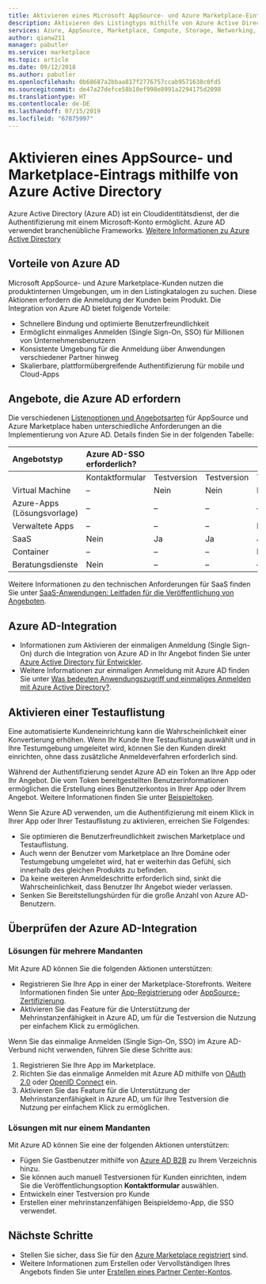 ```yaml
---
title: Aktivieren eines Microsoft AppSource- und Azure Marketplace-Eintrags mithilfe von Azure Active Directory | Azure
description: Aktivieren des Listingtyps mithilfe von Azure Active Directory im Azure Marketplace und in AppSource für Herausgeber von Apps und Diensten.
services: Azure, AppSource, Marketplace, Compute, Storage, Networking, Blockchain, Security
author: qianw211
manager: pabutler
ms.service: marketplace
ms.topic: article
ms.date: 09/12/2018
ms.author: pabutler
ms.openlocfilehash: 0b68687a2bbaa817f2776757ccab9571638c0fd5
ms.sourcegitcommit: de47a27defce58b10ef998e8991a2294175d2098
ms.translationtype: HT
ms.contentlocale: de-DE
ms.lasthandoff: 07/15/2019
ms.locfileid: "67875997"
---
```

# <a name="enable-an-appsource-and-marketplace-listing-by-using-azure-active-directory"></a>Aktivieren eines AppSource- und Marketplace-Eintrags mithilfe von Azure Active Directory

 Azure Active Directory (Azure AD) ist ein Cloudidentitätsdienst, der die Authentifizierung mit einem Microsoft-Konto ermöglicht. Azure AD verwendet branchenübliche Frameworks. [Weitere Informationen zu Azure Active Directory](https://azure.microsoft.com/services/active-directory)

## <a name="azure-ad-benefits"></a>Vorteile von Azure AD

Microsoft AppSource- und Azure Marketplace-Kunden nutzen die produktinternen Umgebungen, um in den Listingkatalogen zu suchen. Diese Aktionen erfordern die Anmeldung der Kunden beim Produkt. Die Integration von Azure AD bietet folgende Vorteile:

- Schnellere Bindung und optimierte Benutzerfreundlichkeit
- Ermöglicht einmaliges Anmelden (Single Sign-On, SSO) für Millionen von Unternehmensbenutzern
- Konsistente Umgebung für die Anmeldung über Anwendungen verschiedener Partner hinweg
- Skalierbare, plattformübergreifende Authentifizierung für mobile und Cloud-Apps

## <a name="offers-that-require-azure-ad"></a>Angebote, die Azure AD erfordern

Die verschiedenen [Listenoptionen und Angebotsarten](https://docs.microsoft.com/azure/marketplace/determine-your-listing-type) für AppSource und Azure Marketplace haben unterschiedliche Anforderungen an die Implementierung von Azure AD. Details finden Sie in der folgenden Tabelle:

| **Angebotstyp**    | **Azure AD-SSO erforderlich?**  |  |   |  |
| :------------------- | :-------------------|:-------------------|:-------------------|:-------------------|
|  | Kontaktformular | Testversion | Testversion | Transaktion |
| Virtual Machine | – | Nein | Nein | Nein |
| Azure-Apps (Lösungsvorlage)  | – | – | – | – |
| Verwaltete Apps  | – | – | – | Nein |
| SaaS  | Nein | Ja | Ja | Ja |
| Container  | – | – | – | Nein |
| Beratungsdienste  | Nein | – | – | – |

Weitere Informationen zu den technischen Anforderungen für SaaS finden Sie unter [SaaS-Anwendungen: Leitfaden für die Veröffentlichung von Angeboten](https://docs.microsoft.com/azure/marketplace/marketplace-saas-applications-technical-publishing-guide).

## <a name="azure-ad-integration"></a>Azure AD-Integration

- Informationen zum Aktivieren der einmaligen Anmeldung (Single Sign-On) durch die Integration von Azure AD in Ihr Angebot finden Sie unter [Azure Active Directory für Entwickler]( https://aka.ms/aaddev).
- Weitere Informationen zur einmaligen Anmeldung mit Azure AD finden Sie unter [Was bedeuten Anwendungszugriff und einmaliges Anmelden mit Azure Active Directory?](https://docs.microsoft.com/azure/active-directory/manage-apps/what-is-single-sign-on).

## <a name="enable-a-trial-listing"></a>Aktivieren einer Testauflistung

Eine automatisierte Kundeneinrichtung kann die Wahrscheinlichkeit einer Konvertierung erhöhen. Wenn Ihr Kunde Ihre Testauflistung auswählt und in Ihre Testumgebung umgeleitet wird, können Sie den Kunden direkt einrichten, ohne dass zusätzliche Anmeldeverfahren erforderlich sind.

Während der Authentifizierung sendet Azure AD ein Token an Ihre App oder Ihr Angebot. Die vom Token bereitgestellten Benutzerinformationen ermöglichen die Erstellung eines Benutzerkontos in Ihrer App oder Ihrem Angebot. Weitere Informationen finden Sie unter [Beispieltoken](https://docs.microsoft.com/azure/active-directory/develop/active-directory-token-and-claims).

Wenn Sie Azure AD verwenden, um die Authentifizierung mit einem Klick in Ihrer App oder Ihrer Testauflistung zu aktivieren, erreichen Sie Folgendes:

- Sie optimieren die Benutzerfreundlichkeit zwischen Marketplace und Testauflistung.
- Auch wenn der Benutzer vom Marketplace an Ihre Domäne oder Testumgebung umgeleitet wird, hat er weiterhin das Gefühl, sich innerhalb des gleichen Produkts zu befinden.
- Da keine weiteren Anmeldeschritte erforderlich sind, sinkt die Wahrscheinlichkeit, dass Benutzer Ihr Angebot wieder verlassen.
- Senken Sie Bereitstellungshürden für die große Anzahl von Azure AD-Benutzern.

## <a name="verify-azure-ad-integration"></a>Überprüfen der Azure AD-Integration

### <a name="multitenant-solutions"></a>Lösungen für mehrere Mandanten

Mit Azure AD können Sie die folgenden Aktionen unterstützen:

- Registrieren Sie Ihre App in einer der Marketplace-Storefronts. Weitere Informationen finden Sie unter [App-Registrierung](https://docs.microsoft.com/azure/active-directory/develop/active-directory-integrating-applications) oder [AppSource-Zertifizierung](https://docs.microsoft.com/azure/active-directory/develop/active-directory-devhowto-appsource-certified).
- Aktivieren Sie das Feature für die Unterstützung der Mehrinstanzenfähigkeit in Azure AD, um für die Testversion die Nutzung per einfachem Klick zu ermöglichen.

Wenn Sie das einmalige Anmelden (Single Sign-On, SSO) im Azure AD-Verbund nicht verwenden, führen Sie diese Schritte aus:

1. Registrieren Sie Ihre App im Marketplace.
1. Richten Sie das einmalige Anmelden mit Azure AD mithilfe von [OAuth 2.0](https://docs.microsoft.com/azure/active-directory/develop/active-directory-protocols-oauth-code) oder [OpenID Connect](https://docs.microsoft.com/azure/active-directory/develop/active-directory-protocols-openid-connect-code) ein.
1. Aktivieren Sie das Feature für die Unterstützung der Mehrinstanzenfähigkeit in Azure AD, um für Ihre Testversion die Nutzung per einfachem Klick zu ermöglichen.

### <a name="single-tenant-solutions"></a>Lösungen mit nur einem Mandanten

Mit Azure AD können Sie eine der folgenden Aktionen unterstützen:

- Fügen Sie Gastbenutzer mithilfe von [Azure AD B2B](https://docs.microsoft.com/azure/active-directory/active-directory-b2b-what-is-azure-ad-b2b) zu Ihrem Verzeichnis hinzu.
- Sie können auch manuell Testversionen für Kunden einrichten, indem Sie die Veröffentlichungsoption **Kontaktformular** auswählen.
- Entwickeln einer Testversion pro Kunde
- Erstellen einer mehrinstanzenfähigen Beispieldemo-App, die SSO verwendet.

## <a name="next-steps"></a>Nächste Schritte

- Stellen Sie sicher, dass Sie für den [Azure Marketplace registriert](https://azuremarketplace.microsoft.com/sell) sind.
- Weitere Informationen zum Erstellen oder Vervollständigen Ihres Angebots finden Sie unter [Erstellen eines Partner Center-Kontos](https://docs.microsoft.com/azure/marketplace/partner-center-portal/create-account).
